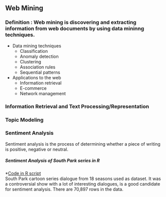 ## Web Mining  
### Definition : Web mining is discovering and extracting information from web documents by using data mininng techniques.  
*   Data mining techniques
    *   Classification
    *   Anomaly detection
    *   Clustering
    *   Association rules
    *   Sequential patterns  
*   Applications to the web  
    *   Information retrieval
    *   E-commerce
    *   Network management  
    
### Information Retrieval and Text Processing/Representation  
  
### Topic Modeling  
    
### Sentiment Analysis  
Sentiment analysis is the process of determining whether a piece of writing is positive, negative or neutral.  
##### Sentiment Analysis of South Park series in R  
*[Code in R script](/Sentiment_analysis.r)  
South Park cartoon series dialogue from 18 seasons used as dataset. It was a controversial show with a lot of interesting dialogues, is a good candidate for sentiment analysis. 
There are 70,897 rows in the data.  


